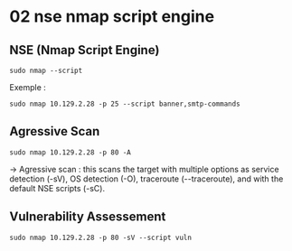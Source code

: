 # 02 nse nmap script engine

## NSE (Nmap Script Engine)

```
sudo nmap --script
```

Exemple :&#x20;

```
sudo nmap 10.129.2.28 -p 25 --script banner,smtp-commands
```

## Agressive Scan&#x20;

```
sudo nmap 10.129.2.28 -p 80 -A
```

-> Agressive scan : this scans the target with multiple options as service detection (-sV), OS detection (-O), traceroute (--traceroute), and with the default NSE scripts (-sC).

## Vulnerability Assessement

```
sudo nmap 10.129.2.28 -p 80 -sV --script vuln
```
